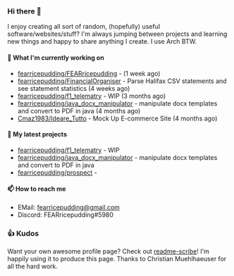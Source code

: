 ### Hi there 👋

I enjoy creating all sort of random, (hopefully) useful software/websites/stuff? 
I'm always jumping between projects and learning new things and happy to share anything I create.
I use Arch BTW.

#### 💎 What I'm currently working on

- [fearricepudding/FEARricepudding](https://github.com/fearricepudding/FEARricepudding) -  (1 week ago)
- [fearricepudding/FinancialOrganiser](https://github.com/fearricepudding/FinancialOrganiser) - Parse Halifax CSV statements and see statement statistics  (4 weeks ago)
- [fearricepudding/f1_telematry](https://github.com/fearricepudding/f1_telematry) - WIP (3 months ago)
- [fearricepudding/java_docx_manipulator](https://github.com/fearricepudding/java_docx_manipulator) - manipulate docx templates and convert to PDF in java (4 months ago)
- [Cmaz1983/Ideare_Tutto](https://github.com/Cmaz1983/Ideare_Tutto) - Mock Up E-commerce Site  (4 months ago)

#### 🌱 My latest projects

- [fearricepudding/f1_telematry](https://github.com/fearricepudding/f1_telematry) - WIP
- [fearricepudding/java_docx_manipulator](https://github.com/fearricepudding/java_docx_manipulator) - manipulate docx templates and convert to PDF in java
- [fearricepudding/prospect](https://github.com/fearricepudding/prospect) - 

#### 📫 How to reach me

- EMail: fearricepudding@gmail.com
- Discord: FEARricepudding#5980

### 👍 Kudos

Want your own awesome profile page? Check out [readme-scribe](https://github.com/muesli/readme-scribe)!
I'm happily using it to produce this page. Thanks to Christian Muehlhaeuser for all the hard work.

